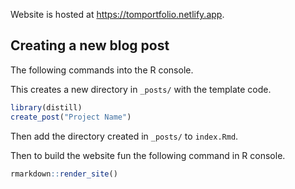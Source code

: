 Website is hosted at https://tomportfolio.netlify.app. 

## Creating a new blog post

The following commands into the R console.

This creates a new directory in `_posts/` with the template code.

```R
library(distill)
create_post("Project Name")
```

Then add the directory created in `_posts/` to `index.Rmd`.

Then to build the website fun the following command in R console.

```R
rmarkdown::render_site()
```
